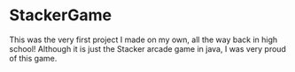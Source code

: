 # StackerGame

This was the very first project I made on my own, all the way back in high school! Although it is just the Stacker arcade game in java, I was very proud of this game.
